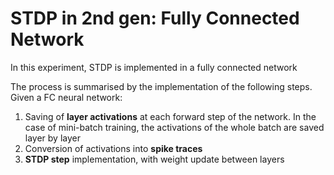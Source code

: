 # STDP in 2nd gen: Fully Connected Network

In this experiment, STDP is implemented in a fully connected network

The process is summarised by the implementation of the following steps. Given a FC neural network:

1. Saving of **layer activations** at each forward step of the network. In the case of mini-batch training, the activations of the whole batch are saved layer by layer
2. Conversion of activations into **spike traces**
3. **STDP step** implementation, with weight update between layers
